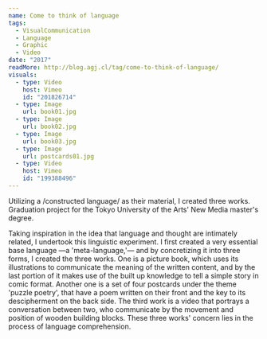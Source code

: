 ```yaml
---
name: Come to think of language
tags:
  - VisualCommunication
  - Language
  - Graphic
  - Video
date: "2017"
readMore: http://blog.agj.cl/tag/come-to-think-of-language/
visuals:
  - type: Video
    host: Vimeo
    id: "201826714"
  - type: Image
    url: book01.jpg
  - type: Image
    url: book02.jpg
  - type: Image
    url: book03.jpg
  - type: Image
    url: postcards01.jpg
  - type: Video
    host: Vimeo
    id: "199388496"
---
```



Utilizing a /constructed language/ as their material, I created three works. Graduation project for the Tokyo University of the Arts' New Media master's degree.

Taking inspiration in the idea that language and thought are intimately related, I undertook this linguistic experiment. I first created a very essential base language —a 'meta-language,'— and by concretizing it into three forms, I created the three works. One is a picture book, which uses its illustrations to communicate the meaning of the written content, and by the last portion of it makes use of the built up knowledge to tell a simple story in comic format. Another one is a set of four postcards under the theme 'puzzle poetry', that have a poem written on their front and the key to its descipherment on the back side. The third work is a video that portrays a conversation between two, who communicate by the movement and position of wooden building blocks. These three works' concern lies in the process of language comprehension.
